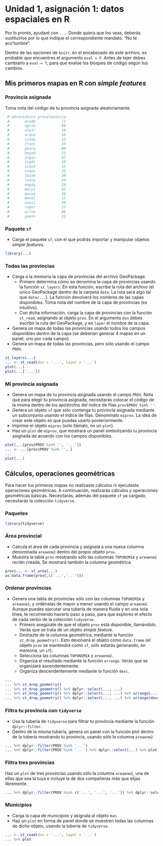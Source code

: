 
# Unidad 1, asignación 1: datos espaciales en R

Por lo pronto, ayudaré con `...`. Donde quiera que los veas, deberás
sustituirlos por lo que indique el correspondiente mandato. “No te
aco’tumbre”.

Dentro de las opciones de `knitr`, en el encabezado de este archivo, es
probable que encuentres el argumento `eval = F`. Antes de tejer debes
cambiarlo a `eval = T`, para que evalúe los bloques de código según tus
cambios.

## Mis primeros mapas en R con *simple features*

### Provincia asignada

Toma nota del código de tu provincia asignada aleatoriamente.

``` r
 # abreviatura provaleatoria
 #       acade            11
 #       agrie            09
 #       aleir            10
 #       arqco            16
 #       cindy            12
 #       franc            23
 #       geora            08
 #       hoyod            22
 #       ingan            07
 #       ingdi            19
 #       itac9            15
 #       ivanv            25
 #       lbine            30
 #       leona            24
 #       magda            20
 #       maryj            02
 #       masue            26
 #       mmvol            13
 #       naui2            29
 #       rober            27
 #       wilne            06
 #       yoenn            21
```

### Paquete `sf`

  - Carga el paquete `sf`, con el que podrás importar y manipular
    objetos *simple features*.

<!-- end list -->

``` r
library(...)
```

### Todas las provincias

  - Carga a la memoria la capa de provincias del archivo GeoPackage.
      - Primero determina cómo se denomina la capa de provincias usando
        la función `st_layers`. En esta función, escribe la ruta del
        archivo (el único GeoPackage dentro de la carpeta `data`. La
        ruta será algo tal que `data/...`). La función devolverá los
        nombres de las capas disponibles. Toma nota del nombre de la
        capa de provincias (es intuitivo).
      - Con dicha información, carga la capa de provincias con la
        función `st_read`, asignando al objeto `prov`. En el argumento
        `dsn` debes escribir la ruta del GeoPackage, y en `layer` el
        nombre de la capa.
  - Genera un mapa de todas las provincias usando todos los campos
    disponibles dentro de la capa (se deberían generar 4 mapas en un
    panel, uno por cada campo).
  - Genera un mapa de todas las provincias, pero sólo usando el campo
    `PROV`.

<!-- end list -->

``` r
st_layers(...)
... <- st_read(dsn = '...', layer = '...')
plot(...)
plot(...['...'])
```

### Mi provincia asignada

  - Genera un mapa de tu provincia asignada usando el campo `PROV`. Nota
    que para elegir tu provincia asignada, necesitarás colocar el código
    de la misma dentro de los apóstrofos del índice de filas `prov$PROV
    %in% ''`.
  - Genera un objeto `sf` que sólo contenga tu provincia asignada
    mediante un subconjunto usando el índice de filas. Denomínalo
    `miprov`. La idea de crear este objeto es que puedas usarlo
    posteriormente.
  - Imprime el objeto `miprov` (sólo llámalo, no un `plot`).
  - Haz un `plot` de `miprov`, que mostrará un panel simbolizando tu
    provincia asignada de acuerdo con los campos disponibles.

<!-- end list -->

``` r
plot(...[prov$PROV %in% '', '...'])
... <- ...[prov$PROV %in% '', ]
...
plot(...)
```

## Cálculos, operaciones geométricas

Para hacer tus primeros mapas no realizaste cálculos ni ejecutaste
operaciones geométricas. A continuación, realizarás cálculos y
operaciones geométricas básicas. Necesitarás, además del paquete `sf` ya
cargado, necesitarás la colección `tidyverse`.

### Paquetes

``` r
library(tidyverse)
```

### Área provincial

  - Calcula el área de cada provincia y asígnala a una nueva columna
    denominada `areaenm2` dentro del propio objeto `prov`.
  - Muestra la tabla `prov` mostrando sólo las columnas `TOPONIMIA` y
    `areaenm2` recién creada. Se mostrará también la columna geométrica.

<!-- end list -->

``` r
prov$... <- st_area(...)
as.data.frame(prov[,c('...','...')])
```

### Ordenar provincias

  - Genera una tabla de provincias sólo con las columnas `TOPONIMIA` y
    `areaenm2`, y ordénalas de mayor a menor usando el campo `areaenm2`.
    Aunque puedes ejecutar una tubería de manera fluida y en una sola
    línea, te recomiendo hacerlo paso a paso, para que explores el
    efecto de cada verbo de la colección `tidyverse`.
      - Primero asegúrate de que el objeto `prov` está disponible,
        llamándolo. Verás que se trata de un objeto *simple feature*.
      - Deshazte de la columna geométrica, mediante la función
        `st_drop_geometry()`. Esto devolverá el objeto como `data.frame`
        (el objeto `prov` se mantendrá como `sf`, sólo estarás
        generando, en memoria, un `sf`).
      - Selecciona las columnas `TOPONIMIA` y `areaenm2`.
      - Organiza el resultado mediante la función `arrange`. Verás que
        se organizará ascendentemente.
      - Organiza descendentemente mediante la función `desc`.

<!-- end list -->

``` r
...
... %>% st_drop_geometry()
... %>% st_drop_geometry() %>% dplyr::select(..., ...)
... %>% st_drop_geometry() %>% dplyr::select(..., ...) %>% arrange(...)
... %>% st_drop_geometry() %>% dplyr::select(..., ...) %>% arrange(desc(...))
```

### Filtra tu provincia con `tidyverse`

  - Usa la tubería de `tidyverse` para filtrar tu provincia mediante la
    función `dplyr::filter`.
  - Dentro de la misma tubería, genera un panel con la función plot
    dentro de la tubería mostrando tu provincia, usando sólo la columna
    `areaenm2`.

<!-- end list -->

``` r
... %>% dplyr::filter(PROV %in% '...')
... %>% dplyr::filter(PROV %in% '...') %>% dplyr::select(...) %>% plot
```

### Filtra tres provincias

Haz un `plot` de tres provincias usando sólo la columna `areaenm2`, una
de ellas que sea la tuya e incluye la de dos compañeras más que elijas
libremente.

``` r
... %>% dplyr::filter(PROV %in% c('...', '...', '...')) %>% dplyr::select(...) %>% plot
```

### Municipios

  - Carga la capa de municipios y asígnala al objeto `mun`.
  - Haz un `plot` en forma de panel donde se muestren todas las columnas
    de dicho objeto, usando la tubería de `tidyverse`.

<!-- end list -->

``` r
... <- st_read(dsn = '...', layer = '...')
... %>% plot
```
